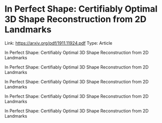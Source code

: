 # In Perfect Shape: Certifiably Optimal 3D Shape Reconstruction from 2D Landmarks

Link: https://arxiv.org/pdf/1911.11924.pdf
Type: Article

In Perfect Shape: Certifiably Optimal
3D Shape Reconstruction from 2D Landmarks

In Perfect Shape: Certifiably Optimal
3D Shape Reconstruction from 2D Landmarks

In Perfect Shape: Certifiably Optimal
3D Shape Reconstruction from 2D Landmarks

In Perfect Shape: Certifiably Optimal
3D Shape Reconstruction from 2D Landmarks

In Perfect Shape: Certifiably Optimal
3D Shape Reconstruction from 2D Landmarks